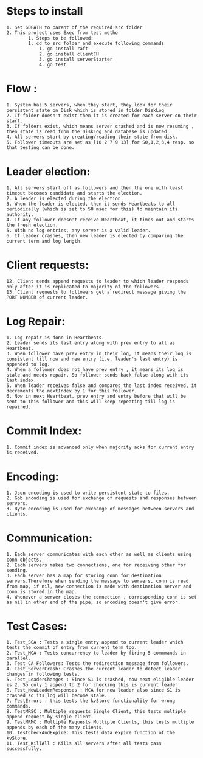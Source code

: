 # Steps to install
	1. Set GOPATH to parent of the required src folder
	2. This project uses Exec from test metho
		    1. Steps to be followed:
	        1. cd to src folder and execute following commands
	            1. go install raft
	            2. go install clientCH
	            3. go install serverStarter
	            4. go test

# Flow :
	1. System has 5 servers, when they start, they look for their persistent state on Disk which is stored in folder DiskLog
	2. If folder doesn't exist then it is created for each server on their start.
	3. If folders exist, which means server crashed and is now resuming , then state is read from the DiskLog and database is updated
	4. All servers start by creating/reading their state from disk.
	5. Follower timeouts are set as [10 2 7 9 13] for S0,1,2,3,4 resp. so that testing can be done.

# Leader election: 
	1. All servers start off as followers and then the one with least timeout becomes candidate and starts the election.
	2. A leader is elected during the election. 
	3. When the leader is elected, then it sends Heartbeats to all periodically (which is set to 50 msec for this) to maintain its authority.
	4. If any follower doesn't receive Heartbeat, it times out and starts the fresh election.
	5. With no log entries, any server is a valid leader.
	6. If leader crashes, then new leader is elected by comparing the current term and log length.

# Client requests:
	12. Client sends append requests to leader to which leader responds only after it is replicated to majority of the followers.
	13. Client requests to followers get a redirect message giving the PORT NUMBER of current leader.

# Log Repair:
	1. Log repair is done in Heartbeats.
	2. Leader sends its last entry along with prev entry to all as Heartbeat.
	3. When follower have prev entry in their log, it means their log is consistent till now and new entry (i.e. leader's last entry) is appended to log.
	4. When a follower does not have prev entry , it means its log is stale and needs repair. So follower sends back false along with its last index.
	5. When leader receives false and compares the last index received, it decrements the nextIndex by 1 for this follower.
	6. Now in next Heartbeat, prev entry and entry before that will be sent to this follower and this will keep repeating till log is repaired.
	
# Commit Index:
	1. Commit index is advanced only when majority acks for current entry is received.
	
# Encoding:
	1. Json encoding is used to write persistent state to files.
	2. Gob encoding is used for exchange of requests and responses between servers.
	3. Byte encoding is used for exchange of messages between servers and clients.
	
# Communication:
	1. Each server communicates with each other as well as clients using conn objects.
	2. Each servers makes two connections, one for receiving other for sending.
	3. Each server has a map for storing conn for destination servers.Therefore when sending the message to servers, conn is read from map, if nil, new connection is made with destination server and conn is stored in the map.
	4. Whenever a server closes the connection , corresponding conn is set as nil in other end of the pipe, so encoding doesn't give error.	
	
# Test Cases:
	1. Test_SCA : Tests a single entry append to current leader which tests the commit of entry from current term too.
	2. Test_MCA : Tests concurrency to leader by firing 5 commmands in parallel.
	3. Test_CA_Followers: Tests the redirection message from followers.
	4. Test_ServerCrash: Crashes the current leader to detect leader changes in following tests.
	5. Test_LeaderChanges : Since S1 is crashed, now next eligible leader is 2. So only 1 append to 2 for checking this is current leader.
	6. Test_NewLeaderResponses : MCA for new leader also since S1 is crashed so its log will become stale.
	7. TestErrors : this tests the kvStore functionality for wrong commands.
	8. TestMRSC : Multiple requests Single Client, this tests multiple append request by single client.
	9. TestMRMC : Multiple Requests Multiple Clients, this tests multiple appends by each of the many clients.
	10. TestCheckAndExpire: This tests data expire function of the kvStore.
	11. Test_KillAll : Kills all servers after all tests pass successfully.

	
